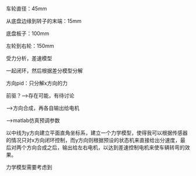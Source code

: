车轮直径：45mm

从底盘边缘到转子的末端：15mm

底盘板子：100mm

左轮到右轮：150mm



受力分析，差速模型



一起闭环，然后根据差分模型分解



方向pid：只分解x方向的力



前驱？-->存在可能，有待讨论



-->方向合成，再各自输出给电机



-->matlab仿真预调参数





以中线为y方向建立平面直角坐标系，建立一个力学模型，使得我可以根据传感器的情况只对x方向闭环控制，而y方向则根据预设的状态机来直接给出分速度，最后对两个方向合成之后，输出给左右电机，以达到差速控制电机来使车辆转弯的效果。



力学模型需要考虑到


